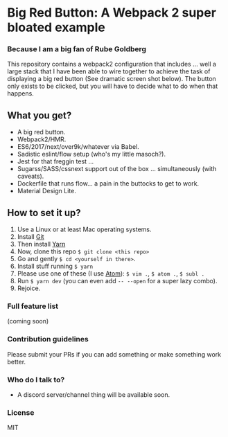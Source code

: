 # Big Red Button:  A Webpack 2 super bloated example

### Because I am a big fan of Rube Goldberg

This repository contains a webpack2 configuration that includes ... well a large
stack that I have been able to wire together to achieve the task of displaying
a big red button (See dramatic screen shot below). The button only exists to be
clicked, but you will have to decide what to do when that happens.

## What you get? ##

* A big red button.
* Webpack2/HMR.
* ES6/2017/next/over9k/whatever via Babel.
* Sadistic eslint/flow setup (who's my little masoch?).
* Jest for that freggin test ...
* Sugarss/SASS/cssnext support out of the box ... simultaneously (with caveats).
* Dockerfile that runs flow... a pain in the buttocks to get to work.
* Material Design Lite.

## How to set it up? ##

1. Use a Linux or at least Mac operating systems.
2. Install [Git](https://git-scm.com/)
3. Then install [Yarn](https://yarnpkg.com)
4. Now, clone this repo `$ git clone <this repo>`
5. Go and gently `$ cd <yourself in there>`.
6. Install stuff running `$ yarn`
7. Please use one of these (I use [Atom](https://atom.io/)): `$ vim .`, `$ atom .`, `$ subl .`
8. Run `$ yarn dev` (you can even add `-- --open` for a super lazy combo).
9. Rejoice.

### Full feature list ###

(coming soon)

### Contribution guidelines ###

Please submit your PRs if you can add something or make something
work better.

### Who do I talk to? ###

* A discord server/channel thing will be available soon.

### License ###
MIT
